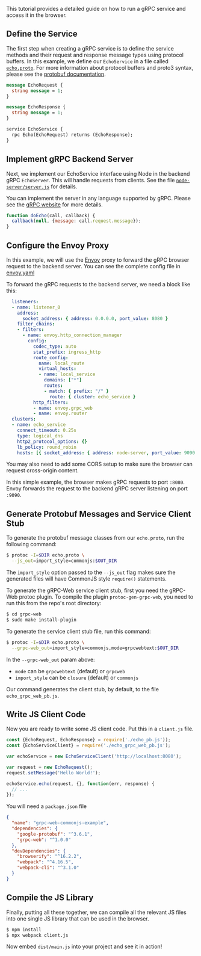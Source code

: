 This tutorial provides a detailed guide on how to run a gRPC service and access
it in the browser.


## Define the Service

The first step when creating a gRPC service is to define the service methods
and their request and response message types using protocol buffers. In this
example, we define our `EchoService` in a file called
[`echo.proto`](echo.proto). For more information about protocol buffers and
proto3 syntax, please see the [protobuf documentation][].

```protobuf
message EchoRequest {
  string message = 1;
}

message EchoResponse {
  string message = 1;
}

service EchoService {
  rpc Echo(EchoRequest) returns (EchoResponse);
}
```

## Implement gRPC Backend Server

Next, we implement our EchoService interface using Node in the backend gRPC
`EchoServer`. This will handle requests from clients. See the file
[`node-server/server.js`](./node-server/server.js) for details.

You can implement the server in any language supported by gRPC. Please see
the [gRPC website][] for more details.

```js
function doEcho(call, callback) {
  callback(null, {message: call.request.message});
}
```


## Configure the Envoy Proxy

In this example, we will use the [Envoy](https://www.envoyproxy.io/)
proxy to forward the gRPC browser request to the backend server. You can see
the complete config file in [envoy.yaml](./envoy.yaml)

To forward the gRPC requests to the backend server, we need a block like
this:

```yaml
  listeners:
  - name: listener_0
    address:
      socket_address: { address: 0.0.0.0, port_value: 8080 }
    filter_chains:
    - filters:
      - name: envoy.http_connection_manager
        config:
          codec_type: auto
          stat_prefix: ingress_http
          route_config:
            name: local_route
            virtual_hosts:
            - name: local_service
              domains: ["*"]
              routes:
              - match: { prefix: "/" }
                route: { cluster: echo_service }
          http_filters:
          - name: envoy.grpc_web
          - name: envoy.router
  clusters:
  - name: echo_service
    connect_timeout: 0.25s
    type: logical_dns
    http2_protocol_options: {}
    lb_policy: round_robin
    hosts: [{ socket_address: { address: node-server, port_value: 9090 }}]
```

You may also need to add some CORS setup to make sure the browser can request
cross-origin content.


In this simple example, the browser makes gRPC requests to port `:8080`. Envoy
forwards the request to the backend gRPC server listening on port `:9090`.



## Generate Protobuf Messages and Service Client Stub


To generate the protobuf message classes from our `echo.proto`, run the
following command:

```sh
$ protoc -I=$DIR echo.proto \
  --js_out=import_style=commonjs:$OUT_DIR
```

The `import_style` option passed to the `--js_out` flag makes sure the
generated files will have CommonJS style `require()` statements.


To generate the gRPC-Web service client stub, first you need the gRPC-Web
protoc plugin. To compile the plugin `protoc-gen-grpc-web`, you need to run
this from the repo's root directory:

```sh
$ cd grpc-web
$ sudo make install-plugin
```

To generate the service client stub file, run this command:

```sh
$ protoc -I=$DIR echo.proto \
  --grpc-web_out=import_style=commonjs,mode=grpcwebtext:$OUT_DIR
```

In the `--grpc-web_out` param above:
  - `mode` can be `grpcwebtext` (default) or `grpcweb`
  - `import_style` can be `closure` (default) or `commonjs`

Our command generates the client stub, by default, to the file
`echo_grpc_web_pb.js`.


## Write JS Client Code

Now you are ready to write some JS client code. Put this in a `client.js` file.

```js
const {EchoRequest, EchoResponse} = require('./echo_pb.js'));
const {EchoServiceClient} = require('./echo_grpc_web_pb.js');

var echoService = new EchoServiceClient('http://localhost:8080');

var request = new EchoRequest();
request.setMessage('Hello World!');

echoService.echo(request, {}, function(err, response) {
  // ...
});
```

You will need a `package.json` file

```json
{
  "name": "grpc-web-commonjs-example",
  "dependencies": {
    "google-protobuf": "^3.6.1",
    "grpc-web": "^1.0.0"
  },
  "devDependencies": {
    "browserify": "^16.2.2",
    "webpack": "^4.16.5",
    "webpack-cli": "^3.1.0"
  }
}
```

## Compile the JS Library


Finally, putting all these together, we can compile all the relevant JS files
into one single JS library that can be used in the browser.

```sh
$ npm install
$ npx webpack client.js
```

Now embed `dist/main.js` into your project and see it in action!


[protobuf documentation]:https://developers.google.com/protocol-buffers/
[gRPC website]:https://grpc.io
